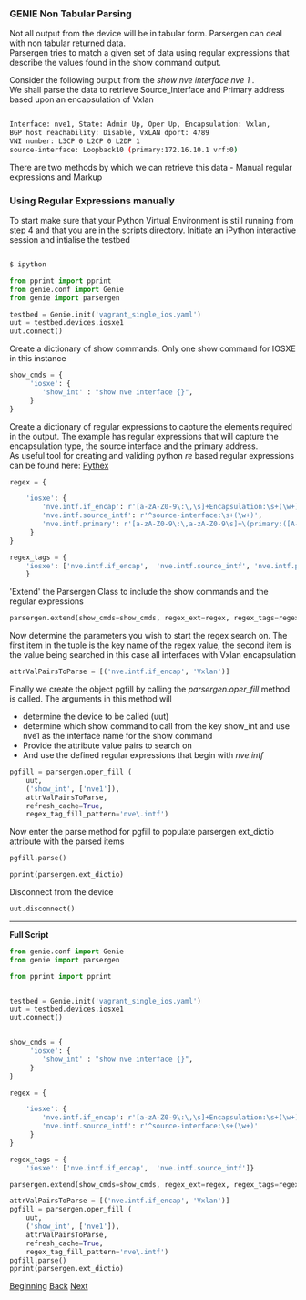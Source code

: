 ### GENIE Non Tabular Parsing

Not all output from the device will be in tabular form.  Parsergen can deal with non tabular
returned data.  
Parsergen tries to match a given set of data using regular expressions that describe the values found
in the show command output.

Consider the following output from the _show nve interface nve 1_ .  
We shall parse the data to retrieve Source_Interface and Primary address based upon an encapsulation of Vxlan

```bash

Interface: nve1, State: Admin Up, Oper Up, Encapsulation: Vxlan,
BGP host reachability: Disable, VxLAN dport: 4789
VNI number: L3CP 0 L2CP 0 L2DP 1
source-interface: Loopback10 (primary:172.16.10.1 vrf:0)
```

There are two methods by which we can retrieve this data - Manual regular expressions and Markup

### Using Regular Expressions manually


To start make sure that your Python Virtual Environment is still running from step 4 and that you are in 
the scripts directory.
Initiate an iPython interactive session and intialise the testbed

```bash

$ ipython
```

```python
from pprint import pprint
from genie.conf import Genie
from genie import parsergen

testbed = Genie.init('vagrant_single_ios.yaml')
uut = testbed.devices.iosxe1
uut.connect()

```      

Create a dictionary of show commands. Only one show command for IOSXE in this instance

```python
show_cmds = {
     'iosxe': {
        'show_int' : "show nve interface {}",
     }
}
```

Create a dictionary of regular expressions to capture the elements required in the output. The 
example has regular expressions that will capture the encapsulation type, the source interface and the primary address.  
As useful tool for creating and validing python _re_ based regular expressions can be found here: [Pythex](https://pythex.org/)

```python
regex = {

    'iosxe': {
        'nve.intf.if_encap': r'[a-zA-Z0-9\:\,\s]+Encapsulation:\s+(\w+),',
        'nve.intf.source_intf': r'^source-interface:\s+(\w+)',
        'nve.intf.primary': r'[a-zA-Z0-9\:\,a-zA-Z0-9\s]+\(primary:([A-Fa-f0-9:\.]+)'
     }
}

regex_tags = {
    'iosxe': ['nve.intf.if_encap',  'nve.intf.source_intf', 'nve.intf.primary']
    }

```



'Extend' the Parsergen Class to include the show commands and the regular expressions

```python
parsergen.extend(show_cmds=show_cmds, regex_ext=regex, regex_tags=regex_tags)
```

Now determine the parameters you wish to start the regex search on. The first item in the 
tuple is the key name of the regex value, the second item is the value being searched in this
case all interfaces with Vxlan encapsulation

```python
attrValPairsToParse = [('nve.intf.if_encap', 'Vxlan')]
```

Finally we create the object pgfill by calling the _parsergen.oper\_fill_ method is called.  The arguments in this method will
* determine the device to be called (uut)
* determine which show command to call from the key show_int and use nve1 as the interface name for the show command
* Provide the attribute value pairs to search on
* And use the defined regular expressions that begin with _nve.intf_

```python
pgfill = parsergen.oper_fill (
    uut,
    ('show_int', ['nve1']),
    attrValPairsToParse,
    refresh_cache=True,
    regex_tag_fill_pattern='nve\.intf')
```


Now enter the parse method for pgfill to populate parsergen ext_dictio attribute with the parsed items

```python
pgfill.parse()

pprint(parsergen.ext_dictio)

```

Disconnect from the device
```python
uut.disconnect()
```

---

**Full Script**

```python
from genie.conf import Genie
from genie import parsergen

from pprint import pprint


testbed = Genie.init('vagrant_single_ios.yaml')
uut = testbed.devices.iosxe1
uut.connect()


show_cmds = {
     'iosxe': {
        'show_int' : "show nve interface {}",
     }
}

regex = {

    'iosxe': {
        'nve.intf.if_encap': r'[a-zA-Z0-9\:\,\s]+Encapsulation:\s+(\w+),',
        'nve.intf.source_intf': r'^source-interface:\s+(\w+)'
     }
}

regex_tags = {
    'iosxe': ['nve.intf.if_encap',  'nve.intf.source_intf']}

parsergen.extend(show_cmds=show_cmds, regex_ext=regex, regex_tags=regex_tags)

attrValPairsToParse = [('nve.intf.if_encap', 'Vxlan')]
pgfill = parsergen.oper_fill (
    uut,
    ('show_int', ['nve1']),
    attrValPairsToParse,
    refresh_cache=True,
    regex_tag_fill_pattern='nve\.intf')
pgfill.parse()
pprint(parsergen.ext_dictio)
```










[Beginning](../README.md)   [Back](./step4.md)  [Next](./step5b.md)